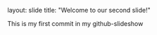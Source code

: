 layout: slide 
title: "Welcome to our second slide!"

This is my first commit in my github-slideshow
